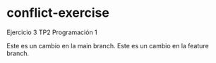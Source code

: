 # conflict-exercise
Ejercicio 3 TP2 Programación 1

Este es un cambio en la main branch.
Este es un cambio en la feature branch.
